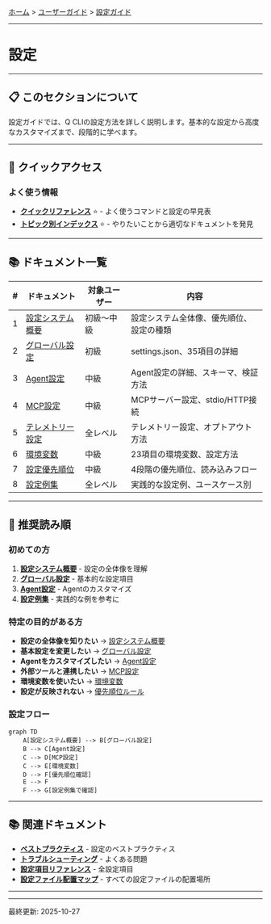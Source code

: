 [ホーム](../../README.md) > [ユーザーガイド](../README.md) > [設定ガイド](README.md)

---

# 設定


---

## 📋 このセクションについて

設定ガイドでは、Q CLIの設定方法を詳しく説明します。基本的な設定から高度なカスタマイズまで、段階的に学べます。

---

## 🚀 クイックアクセス

### よく使う情報

- **[クイックリファレンス](../07_reference/08_quick-reference.md)** ⭐ - よく使うコマンドと設定の早見表
- **[トピック別インデックス](../07_reference/09_topic-index.md)** ⭐ - やりたいことから適切なドキュメントを発見

---

## 📚 ドキュメント一覧

| # | ドキュメント | 対象ユーザー | 内容 |
|---|-------------|-------------|------|
| 1 | [設定システム概要](01_overview.md) | 初級〜中級 | 設定システム全体像、優先順位、設定の種類 |
| 2 | [グローバル設定](02_global-settings.md) | 初級 | settings.json、35項目の詳細 |
| 3 | [Agent設定](03_agent-configuration.md) | 中級 | Agent設定の詳細、スキーマ、検証方法 |
| 4 | [MCP設定](04_mcp-configuration.md) | 中級 | MCPサーバー設定、stdio/HTTP接続 |
| 5 | [テレメトリー設定](05_telemetry.md) | 全レベル | テレメトリー設定、オプトアウト方法 |
| 6 | [環境変数](06_environment-variables.md) | 中級 | 23項目の環境変数、設定方法 |
| 7 | [設定優先順位](07_priority-rules.md) | 中級 | 4段階の優先順位、読み込みフロー |
| 8 | [設定例集](08_examples.md) | 全レベル | 実践的な設定例、ユースケース別 |

---

## 🚀 推奨読み順

### 初めての方
1. **[設定システム概要](01_overview.md)** - 設定の全体像を理解
2. **[グローバル設定](02_global-settings.md)** - 基本的な設定項目
3. **[Agent設定](03_agent-configuration.md)** - Agentのカスタマイズ
4. **[設定例集](08_examples.md)** - 実践的な例を参考に

### 特定の目的がある方
- **設定の全体像を知りたい** → [設定システム概要](01_overview.md)
- **基本設定を変更したい** → [グローバル設定](02_global-settings.md)
- **Agentをカスタマイズしたい** → [Agent設定](03_agent-configuration.md)
- **外部ツールと連携したい** → [MCP設定](04_mcp-configuration.md)
- **環境変数を使いたい** → [環境変数](06_environment-variables.md)
- **設定が反映されない** → [優先順位ルール](07_priority-rules.md)

### 設定フロー

```mermaid
graph TD
    A[設定システム概要] --> B[グローバル設定]
    B --> C[Agent設定]
    C --> D[MCP設定]
    C --> E[環境変数]
    D --> F[優先順位確認]
    E --> F
    F --> G[設定例集で確認]
```

---

## 📚 関連ドキュメント

- **[ベストプラクティス](../04_best-practices/01_configuration.md)** - 設定のベストプラクティス
- **[トラブルシューティング](../06_troubleshooting/02_common-issues.md)** - よくある問題
- **[設定項目リファレンス](../07_reference/03_settings-reference.md)** - 全設定項目
- **[設定ファイル配置マップ](../07_reference/04_configuration-file-locations.md)** - すべての設定ファイルの配置場所

---


---

最終更新: 2025-10-27

